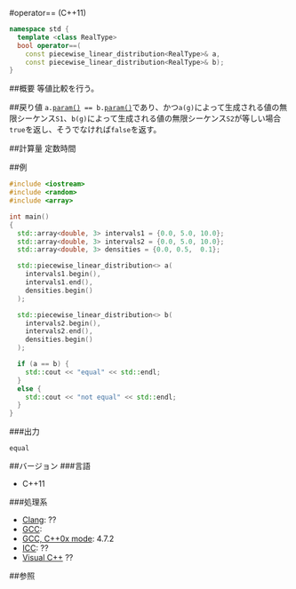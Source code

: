 #operator== (C++11)
```cpp
namespace std {
  template <class RealType>
  bool operator==(
    const piecewise_linear_distribution<RealType>& a,
    const piecewise_linear_distribution<RealType>& b);
}
```

##概要
等値比較を行う。


##戻り値
`a.`[`param()`](./param.md)` == b.`[`param()`](./param.md)であり、かつ`a(g)`によって生成される値の無限シーケンス`S1`、`b(g)`によって生成される値の無限シーケンス`S2`が等しい場合`true`を返し、そうでなければ`false`を返す。


##計算量
定数時間


##例
```cpp
#include <iostream>
#include <random>
#include <array>

int main()
{
  std::array<double, 3> intervals1 = {0.0, 5.0, 10.0};
  std::array<double, 3> intervals2 = {0.0, 5.0, 10.0};
  std::array<double, 3> densities = {0.0, 0.5,  0.1};

  std::piecewise_linear_distribution<> a(
    intervals1.begin(),
    intervals1.end(),
    densities.begin()
  );

  std::piecewise_linear_distribution<> b(
    intervals2.begin(),
    intervals2.end(),
    densities.begin()
  );

  if (a == b) {
    std::cout << "equal" << std::endl;
  }
  else {
    std::cout << "not equal" << std::endl;
  }
}
```

###出力
```
equal
```

##バージョン
###言語
- C++11

###処理系
- [Clang](/implementation#clang.md): ??
- [GCC](/implementation#gcc.md): 
- [GCC, C++0x mode](/implementation#gcc.md): 4.7.2
- [ICC](/implementation#icc.md): ??
- [Visual C++](/implementation#visual_cpp.md) ??


##参照


